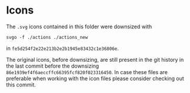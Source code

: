 # Icons

The `.svg` icons contained in this folder were downsized with

    svgo -f ./actions ./actions_new

in `fe5d254f2e22e213b2e2b1945e83432c1e36806e`.

The original icons, before downsizing, are still present in the git history in the last commit before the downsizing `86e1939ef4f6aeccffc66395fcf820f023316450`.
In case these files are preferable when working with the icon files please consider checking out this commit.
